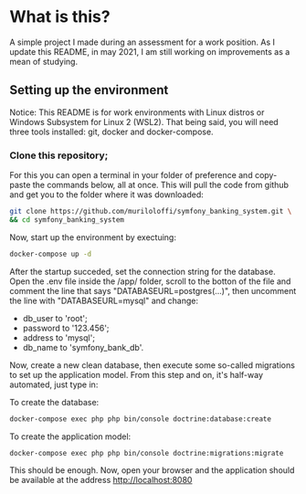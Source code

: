 # What is this?

A simple project I made during an assessment for a work position. 
As I update this README, in may 2021, I am still working on improvements as a mean of studying.

## Setting up the environment

Notice: This README is for work environments with Linux distros or Windows Subsystem for Linux 2 (WSL2). 
That being said, you will need three tools installed: git, docker and docker-compose.

### Clone this repository; 

For this you can open a terminal in your folder of preference and copy-paste the commands below, all at once. This will pull the code from github and get you to the folder where it was downloaded:

```bash
git clone https://github.com/muriloloffi/symfony_banking_system.git \
&& cd symfony_banking_system
```

Now, start up the environment by exectuing:

```bash
docker-compose up -d
```

After the startup succeded, set the connection string for the database. Open the .env file inside the /app/ folder, scroll to the botton of the file and comment the line that says "DATABASEURL=postgres(...)", then uncomment the line with "DATABASEURL=mysql" and change:

- db_user to 'root'; 
- password to '123.456';
- address to 'mysql';
- db_name to 'symfony_bank_db'.

Now, create a new clean database, then execute some so-called migrations to set up the application model. 
From this step and on, it's half-way automated, just type in:

To create the database:
```bash
docker-compose exec php php bin/console doctrine:database:create
```

To create the application model:
```bash
docker-compose exec php php bin/console doctrine:migrations:migrate
```

This should be enough. Now, open your browser and the application should be available at the address <http://localhost:8080>
